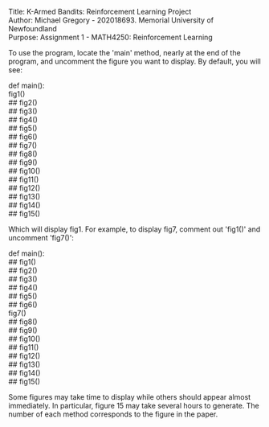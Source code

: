 Title: K-Armed Bandits: Reinforcement Learning Project   
Author: Michael Gregory - 202018693. Memorial University of Newfoundland  
Purpose: Assignment 1 - MATH4250: Reinforcement Learning  

To use the program, locate the 'main' method, nearly at the end of the program, and uncomment the figure you want to display. By default, you will see:

def main():  
    fig1()  
\##    fig2()  
\##    fig3()  
\##    fig4()  
\##    fig5()  
\##    fig6()  
\##    fig7()  
\##    fig8()  
\##    fig9()  
\##    fig10()  
\##    fig11()  
\##    fig12()  
\##    fig13()  
\##    fig14()  
\##    fig15()

Which will display fig1. For example, to display fig7, comment out 'fig1()' and uncomment 'fig7()':

def main():  
\##    fig1()  
\##    fig2()  
\##    fig3()  
\##    fig4()  
\##    fig5()  
\##    fig6()  
    fig7()  
\##    fig8()  
\##    fig9()  
\##    fig10()  
\##    fig11()  
\##    fig12()  
\##    fig13()  
\##    fig14()  
\##    fig15()

Some figures may take time to display while others should appear almost immediately. In particular, figure 15 may take several hours to generate. The number of each method corresponds to the figure in the paper.
